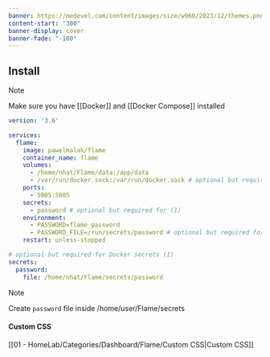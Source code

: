 ```yaml
---
banner: https://medevel.com/content/images/size/w960/2023/12/themes.png
content-start: "300"
banner-display: cover
banner-fade: "-100"
---
```


## Install

> [!note]
> Make sure you have [[Docker]] and [[Docker Compose]] installed

```YAML
version: '3.6'

services:
  flame:
    image: pawelmalak/flame
    container_name: flame
    volumes:
      - /home/nhat/Flame/data:/app/data
      - /var/run/docker.sock:/var/run/docker.sock # optional but required for Docker integration
    ports:
      - 5005:5005
    secrets:
      - password # optional but required for (1)
    environment:
      - PASSWORD=flame_password
      - PASSWORD_FILE=/run/secrets/password # optional but required for (1)
    restart: unless-stopped

# optional but required for Docker secrets (1)
secrets:
  password:
    file: /home/nhat/Flame/secrets/password
```

> [!note]
> Create `password` file inside /home/user/Flame/secrets

#### Custom CSS
[[01 - HomeLab/Categories/Dashboard/Flame/Custom CSS|Custom CSS]]

